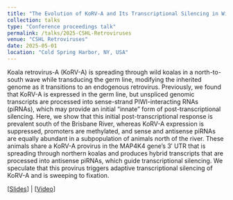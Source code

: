 ```yaml
---
title: "The Evolution of KoRV-A and Its Transcriptional Silencing in Wild Koalas"
collection: talks
type: "Conference proceedings talk"
permalink: /talks/2025-CSHL-Retroviruses
venue: "CSHL Retroviruses"
date: 2025-05-01
location: "Cold Spring Harbor, NY, USA"
---
```


Koala retrovirus-A (KoRV-A) is spreading through wild koalas in a north-to-south wave while transducing the germ line, modifying the inherited genome as it transitions to an endogenous retrovirus. Previously, we found that KoRV-A is expressed in the germ line, but unspliced genomic transcripts are processed into sense-strand PIWI-interacting RNAs (piRNAs), which may provide an initial “innate” form of post-transcriptional silencing. Here, we show that this initial post-transcriptional response is prevalent south of the Brisbane River, whereas KoRV-A expression is suppressed, promoters are methylated, and sense and antisense piRNAs are equally abundant in a subpopulation of animals north of the river. These animals share a KoRV-A provirus in the MAP4K4 gene’s 3′ UTR that is spreading through northern koalas and produces hybrid transcripts that are processed into antisense piRNAs, which guide transcriptional silencing. We speculate that this provirus triggers adaptive transcriptional silencing of KoRV-A and is sweeping to fixation.

[[Slides](/files/Paper-Sildes-2025-Cell.pdf)] | [[Video](https://www.dropbox.com/scl/fi/gzfbmt2i3qcqlcbvhm1v7/Talk-_2025.CSHL_Retrovirus_TianxiongYu.webm?rlkey=b5vjooi20szecpc4rbsuivtkv&dl=0)]
